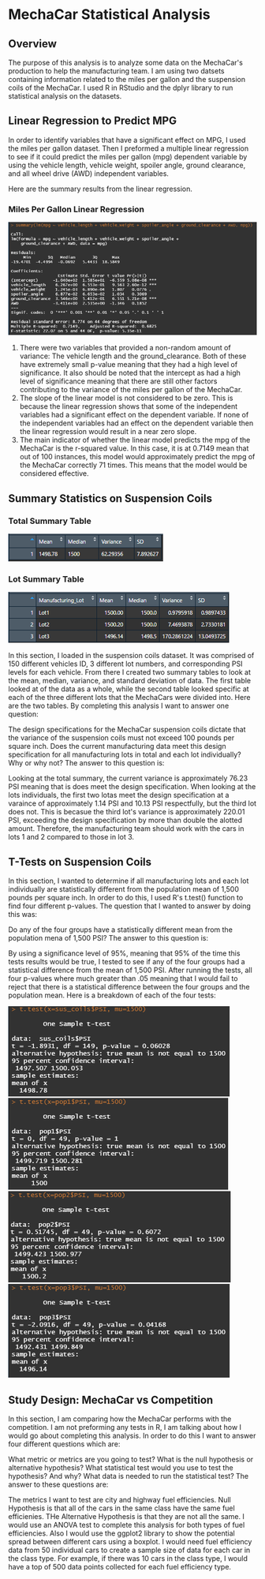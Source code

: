 # MechaCar Statistical Analysis

## Overview

The purpose of this analysis is to analyze some data on the MechaCar's production to help the manufacturing team. I am using two datsets containing information related to the miles per gallon and the suspension coils of the MechaCar. I used R in RStudio and the dplyr library to run statistical analysis on the datasets.

## Linear Regression to Predict MPG

In order to identify variables that have a significant effect on MPG, I used the miles per gallon dataset. Then I preformed a multiple linear regression to see if it could predict the miles per gallon (mpg) dependent variable by using the vehicle length, vehicle weight, spoiler angle, ground clearance, and all wheel drive (AWD) independent variables. 

Here are the summary results from the linear regression.

### Miles Per Gallon Linear Regression

![liner_reg_summary](https://github.com/PSWil/MechaCar_Statistical_Analysis/blob/main/resources/liner_reg_summary.png)

1. There were two variables that provided a non-random amount of variance: The vehicle length and the ground_clearance. Both of these have extremely small p-value meaning that they had a high level of significance. It also should be noted that the intercept as had a high level of significance meaning that there are still other factors contributing to the variance of the miles per gallon of the MechaCar. 
2. The slope of the linear model is not considered to be zero. This is because the linear regression shows that some of the independent variables had a significant effect on the dependent variable. If none of the independent variables had an effect on the dependent variable then the linear regression would result in a near zero slope. 
3. The main indicator of whether the linear model predicts the mpg of the MechaCar is the r-squared value. In this case, it is at 0.7149 mean that out of 100 instances, this model would approximately predict the mpg of the MechaCar correctly 71 times. This means that the model would be considered effective.

## Summary Statistics on Suspension Coils

### Total Summary Table

![total_sum_table](https://github.com/PSWil/MechaCar_Statistical_Analysis/blob/main/resources/total_sum_table.png)

### Lot Summary Table

![lot_sum_table](https://github.com/PSWil/MechaCar_Statistical_Analysis/blob/main/resources/lot_sum_table.png)

In this section, I loaded in the suspension coils dataset. It was comprised of 150 different vehicles ID, 3 different lot numbers, and corresponding PSI levels for each vehicle. From there I created two summary tables to look at the mean, median, variance, and standard deviation of data. The first table looked at of the data as a whole, while the second table looked specific at each of the three different lots that the MechaCars were divided into. Here are the two tables.
By completing this analysis I want to answer one question:

The design specifications for the MechaCar suspension coils dictate that the variance of the suspension coils must not exceed 100 pounds per square inch. Does the current manufacturing data meet this design specification for all manufacturing lots in total and each lot individually? Why or why not?
The answer to this question is:

Looking at the total summary, the current variance is approximately 76.23 PSI meaning that is does meet the design specification. When looking at the lots individuals, the first two lotas meet the design specification at a varaince of approximately 1.14 PSI and 10.13 PSI respectfully, but the third lot does not. This is becasue the third lot's variance is approximately 220.01 PSI, exceeding the design specification by more than double the alotted amount. Therefore, the manufacturing team should work with the cars in lots 1 and 2 compared to those in lot 3.

## T-Tests on Suspension Coils

In this section, I wanted to determine if all manufacturing lots and each lot individually are statistically different from the population mean of 1,500 pounds per square inch. In order to do this, I used R's t.test() function to find four different p-values. The question that I wanted to answer by doing this was:

Do any of the four groups have a statistically different mean from the population mena of 1,500 PSI?
The answer to this question is:

By using a significance level of 95%, meaning that 95% of the time this tests results would be true, I tested to see if any of the four groups had a statistical difference from the mean of 1,500 PSI. After running the tests, all four p-values where much greater than .05 meaning that I would fail to reject that there is a statistical difference between the four groups and the population mean.
Here is a breakdown of each of the four tests:

![all_lots_t_test](https://github.com/PSWil/MechaCar_Statistical_Analysis/blob/main/resources/all_lots_t_test.png)
![lot_1_t_test](https://github.com/PSWil/MechaCar_Statistical_Analysis/blob/main/resources/lot_1_t_test.png)
![lot_2_t_test](https://github.com/PSWil/MechaCar_Statistical_Analysis/blob/main/resources/lot_2_t_test.png)
![lot_3_t_test](https://github.com/PSWil/MechaCar_Statistical_Analysis/blob/main/resources/lot_3_t_test.png)

## Study Design: MechaCar vs Competition

In this section, I am comparing how the MechaCar performs with the competition. I am not preforming any tests in R, I am talking about how I would go about completing this analysis. In order to do this I want to answer four different questions which are:

What metric or metrics are you going to test?
What is the null hypothesis or alternative hypothesis?
What statistical test would you use to test the hypothesis? And why?
What data is needed to run the statistical test?
The answer to these questions are:

The metrics I want to test are city and highway fuel efficiencies.
Null Hypothesis is that all of the cars in the same class have the same fuel efficienies. THe Alternative Hypothesis is that they are not all the same.
I would use an ANOVA test to complete this analysis for both types of fuel efficiencies. Also I would use the ggplot2 library to show the potential spread between different cars using a boxplot.
I would need fuel efficiency data from 50 individual cars to create a sample size of data for each car in the class type. For example, if there was 10 cars in the class type, I would have a top of 500 data points collected for each fuel efficiency type.

